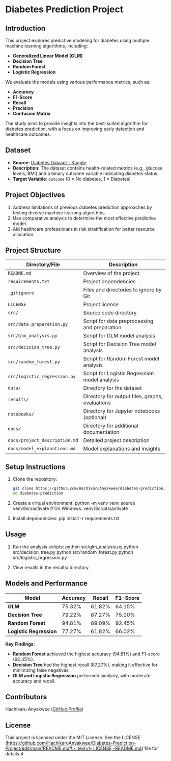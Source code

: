 # Diabetes Prediction Project

## **Introduction**
This project explores predictive modeling for diabetes using multiple machine learning algorithms, including:
- **Generalized Linear Model (GLM)**
- **Decision Tree**
- **Random Forest**
- **Logistic Regression**

We evaluate the models using various performance metrics, such as:
- **Accuracy**
- **F1-Score**
- **Recall**
- **Precision**
- **Confusion Matrix**

The study aims to provide insights into the best-suited algorithm for diabetes prediction, with a focus on improving early detection and healthcare outcomes.

## **Dataset**
- **Source:** [Diabetes Dataset - Kaggle](https://www.kaggle.com/code/omeraydogddu/diabetes-dataset-feature-engineering-eda/input)
- **Description:** The dataset contains health-related metrics (e.g., glucose levels, BMI) and a binary outcome variable indicating diabetes status.
- **Target Variable**: `Outcome` (0 = No diabetes, 1 = Diabetes)

## **Project Objectives**
1. Address limitations of previous diabetes prediction approaches by testing diverse machine learning algorithms.
2. Use comparative analysis to determine the most effective predictive model.
3. Aid healthcare professionals in risk stratification for better resource allocation.

## **Project Structure**

| Directory/File          | Description                                    |
|--------------------------|------------------------------------------------|
| `README.md`             | Overview of the project                        |
| `requirements.txt`      | Project dependencies                           |
| `.gitignore`            | Files and directories to ignore by Git        |
| `LICENSE`               | Project license                                |
| `src/`                  | Source code directory                          |
| `src/data_preparation.py`| Script for data preprocessing and preparation |
| `src/glm_analysis.py`   | Script for GLM model analysis                  |
| `src/decision_tree.py`  | Script for Decision Tree model analysis         |
| `src/random_forest.py`  | Script for Random Forest model analysis         |
| `src/logistic_regression.py` | Script for Logistic Regression model analysis |
| `data/`                 | Directory for the dataset                      |
| `results/`              | Directory for output files, graphs, evaluations|
| `notebooks/`            | Directory for Jupyter notebooks (optional)     |
| `docs/`                 | Directory for additional documentation         |
| `docs/project_description.md` | Detailed project description               |
| `docs/model_explanations.md` | Model explanations and insights              |


## **Setup Instructions**
1. Clone the repository:
   ```bash
   git clone https://github.com/HachikaruAnyakwee/diabetes-prediction.git
   cd diabetes-prediction

2. Create a virtual environment:
   python -m venv venv
   source venv/bin/activate  # On Windows: venv\Scripts\activate

3. Install dependencies:
   pip install -r requirements.txt

## **Usage**
1. Run the analysis scripts:
   python src/glm_analysis.py
   python src/decision_tree.py
   python src/random_forest.py
   python src/logistic_regression.py

2. View results in the results/ directory.

## **Models and Performance**
| Model                  | Accuracy | Recall  | F1-Score |
|------------------------|---------|---------|----------|
| **GLM**               | 75.32%  | 61.82%  | 64.15%   |
| **Decision Tree**      | 79.22%  | 87.27%  | 75.00%   |
| **Random Forest**      | 94.81%  | 89.09%  | 92.45%   |
| **Logistic Regression**| 77.27%  | 61.82%  | 66.02%   |

**Key Findings:**
- **Random Forest** achieved the highest accuracy (94.81%) and F1-score (92.45%).
- **Decision Tree** had the highest recall (87.27%), making it effective for minimizing false negatives.
- **GLM and Logistic Regression** performed similarly, with moderate accuracy and recall.
## **Contributors**
Hachikaru Anyakwee ([GitHub Profile](https://github.com/HachikaruAnyakwee))

## **License**
This project is licensed under the MIT License. See the LICENSE (https://github.com/HachikaruAnyakwee/Diabetes-Prediction-Project/edit/main/README.md#:~:text=t-,LICENSE,-README.md) file for details.4

